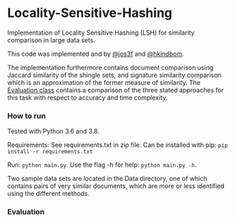 # Locality-Sensitive-Hashing
Implementation of Locality Sensitive Hashing (LSH) for similarity comparison in large data sets.

This code was implemented and by [@jos3f](https://github.com/hkindbom/ID2222-Data-Mining) and  [@hkindbom](https://github.com/hkindbom). 

The implementation furthermore contains document comparison using Jaccard similarity of the shingle sets, and signature similarity comparison which is an approximation of the former measure of similarity. The [Evaluation class](https://github.com/Jos3f/Locality-Sensitive-Hashing/blob/main/Evaluation.py) contains a comparison of the three stated approaches for this task with respect to accuracy and time complexity. 

### How to run

Tested with Python 3.6 and 3.8. 

Requirements: See requirements.txt in zip file. Can be installed with pip: `pip install -r requirements.txt`

Run: `python main.py`. Use the flag -h for help: `python main.py -h`.  

Two sample data sets are located in the Data directory, one of which contains pairs of very similar documents, which are more or less identified using the different methods.

### Evaluation

### 